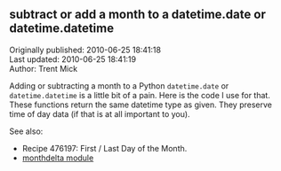 ## subtract or add a month to a datetime.date or datetime.datetime  
Originally published: 2010-06-25 18:41:18  
Last updated: 2010-06-25 18:41:19  
Author: Trent Mick  
  
Adding or subtracting a month to a Python `datetime.date` or `datetime.datetime` is a little bit of a pain. Here is the code I use for that. These functions return the same datetime type as given. They preserve time of day data (if that is at all important to you).

See also: 

- Recipe 476197: First / Last Day of the Month.
- [monthdelta module](http://packages.python.org/MonthDelta/)
